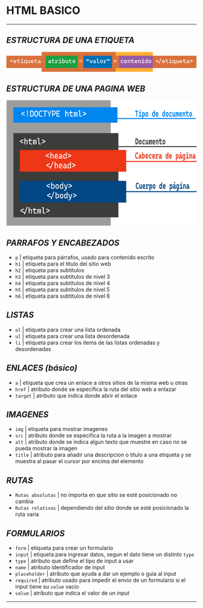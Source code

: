 # **HTML BASICO**

---

## _ESTRUCTURA DE UNA ETIQUETA_

<img src="../img/estructura-de-etiqueta.png">

## _ESTRUCTURA DE UNA PAGINA WEB_

<img src="../img/estructura-de-la-web.png">

## _PARRAFOS Y ENCABEZADOS_

- `p` | etiqueta para párrafos, usado para contenido escrito
- `h1` | etiqueta para el titulo del sitio web
- `h2` | etiqueta para subtitulos
- `h3` | etiqueta para subtitulos de nivel 3
- `h4` | etiqueta para subtitulos de nivel 4
- `h5` | etiqueta para subtitulos de nivel 5
- `h6` | etiqueta para subtitulos de nivel 6

## _LISTAS_

- `ol` | etiqueta para crear una lista ordenada
- `ul` | etiqueta para crear una lista desordenada
- `li` | etiqueta para crear los items de las listas ordenadas y desordenadas

## _ENLACES (básico)_

- `a` | etiqueta que crea un enlace a otros sitios de la misma web u otras
- `href` | atributo donde se especifica la ruta del sitio web a enlazar
- `target` | atributo que indica donde abrir el enlace

## _IMAGENES_

- `img` | etiqueta para mostrar imagenes
- `src` | atributo donde se especifica la ruta a la imagen a mostrar
- `alt` | atributo donde se indica algun texto que muestre en caso no se pueda mostrar la imagen
- `title` | atributo para añadir una descripcion o titulo a una etiqueta y se muestra al pasar el cursor por encima del elemento

## _RUTAS_

- `Rutas absolutas` | no importa en que sitio se esté posicionado no cambia
- `Rutas relativas` | dependiendo del sitio donde se esté posicionado la ruta varia

## _FORMULARIOS_

- `form` | etiqueta para crear un formulario
- `input` | etiqueta para ingresar datos, segun el dato tiene un distinto `type`
- `type` | atributo que define el tipo de input a usar
- `name` | atributo identificador de input
- `placeholder` | atributo que ayuda a dar un ejemplo o guia al input
- `required` | atributo usado para impedir el envio de un formulario si el input tiene su _`value`_ vacio
- `value` | atributo que indica el valor de un input

---
